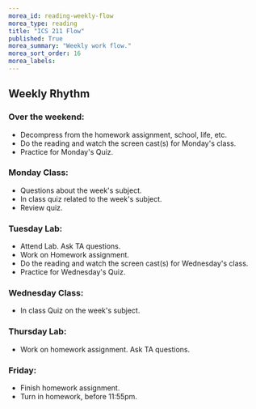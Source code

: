 ```yaml
---
morea_id: reading-weekly-flow
morea_type: reading
title: "ICS 211 Flow"
published: True
morea_summary: "Weekly work flow."
morea_sort_order: 16
morea_labels: 
---
```


## Weekly Rhythm

### Over the weekend:

* Decompress from the homework assignment, school, life, etc.
* Do the reading and watch the screen cast(s) for Monday's class.
* Practice for Monday's Quiz.
  
### Monday Class:

* Questions about the week's subject.
* In class quiz related to the week's subject.
* Review quiz.

### Tuesday Lab:

* Attend Lab. Ask TA questions.
* Work on Homework assignment.
* Do the reading and watch the screen cast(s) for Wednesday's class.
* Practice for Wednesday's Quiz.
  
### Wednesday Class:

* In class Quiz on the week's subject.

### Thursday Lab:

* Work on homework assignment.  Ask TA questions.
  
### Friday:
  
* Finish homework assignment.
* Turn  in homework, before 11:55pm.
 